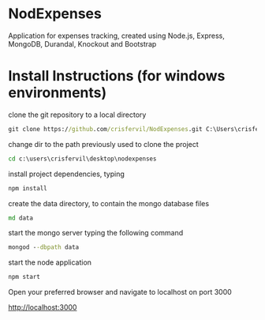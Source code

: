 NodExpenses
===========

Application for expenses tracking, created using Node.js, Express, MongoDB, Durandal, Knockout and Bootstrap


Install Instructions (for windows environments)
===============================================

clone the git repository to a local directory

``` bat
git clone https://github.com/crisfervil/NodExpenses.git C:\Users\crisfervil\Desktop\NodExpenses
```

change dir to the path previously used to clone the project

``` bat
cd c:\users\crisfervil\desktop\nodexpenses
```

install project dependencies, typing

``` bat
npm install
```

create the data directory, to contain the mongo database files

``` bat
md data
```

start the mongo server typing the following command 

``` bat
mongod --dbpath data
```

start the node application

``` bat
npm start
```
  
Open your preferred browser and navigate to localhost on port 3000

[http://localhost:3000](http://localhost:3000)

